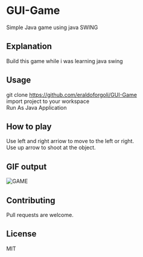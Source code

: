 # GUI-Game
Simple Java game using java SWING

## Explanation
Build this game while i was learning java swing

## Usage

git clone https://github.com/eraldoforgoli/GUI-Game  
import project to your workspace    
Run As Java Application  

## How to play
Use left and right arriow to move to the left or right.  
Use up arrow to shoot at the object.

## GIF output
![GAME](https://s2.gifyu.com/images/game5ea1de4dc50b93dd.gif) 

## Contributing
Pull requests are welcome. 


## License
MIT
